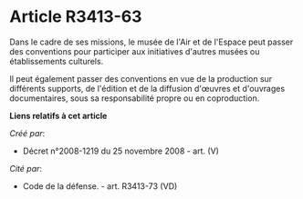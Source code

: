 # Article R3413-63

Dans le cadre de ses missions, le musée de l'Air et de l'Espace peut passer des conventions pour participer aux initiatives
d'autres musées ou établissements culturels.

Il peut également passer des conventions en vue de la production sur différents supports, de l'édition et de la diffusion
d'œuvres et d'ouvrages documentaires, sous sa responsabilité propre ou en coproduction.

**Liens relatifs à cet article**

_Créé par_:

  - Décret n°2008-1219 du 25 novembre 2008 - art. (V)

_Cité par_:

  - Code de la défense. - art. R3413-73 (VD)
